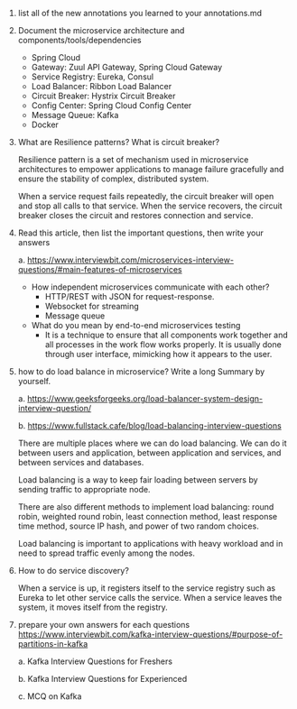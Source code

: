 1. list all of the new annotations you learned to your annotations.md
2. Document the microservice architecture and components/tools/dependencies

   - Spring Cloud
   - Gateway: Zuul API Gateway, Spring Cloud Gateway
   - Service Registry: Eureka, Consul
   - Load Balancer: Ribbon Load Balancer
   - Circuit Breaker: Hystrix Circuit Breaker
   - Config Center: Spring Cloud Config Center
   - Message Queue: Kafka
   - Docker

3. What are Resilience patterns? What is circuit breaker?

   Resilience pattern is a set of mechanism used in microservice architectures to empower applications to manage failure gracefully and ensure the stability of complex, distributed system.

   When a service request fails repeatedly, the circuit breaker will open and stop all calls to that service. When the service recovers, the circuit breaker closes the circuit and restores connection and service.

4. Read this article, then list the important questions, then write your answers

   a. https://www.interviewbit.com/microservices-interview-questions/#main-features-of-microservices

   - How independent microservices communicate with each other?
     - HTTP/REST with JSON for request-response.
     - Websocket for streaming
     - Message queue
   - What do you mean by end-to-end microservices testing
     - It is a technique to ensure that all components work together and all processes in the work flow works properly. It is usually done through user interface, mimicking how it appears to the user.

5. how to do load balance in microservice? Write a long Summary by yourself.

   a. https://www.geeksforgeeks.org/load-balancer-system-design-interview-question/

   b. https://www.fullstack.cafe/blog/load-balancing-interview-questions

   There are multiple places where we can do load balancing. We can do it between users and application, between application and services, and between services and databases.

   Load balancing is a way to keep fair loading between servers by sending traffic to appropriate node.

   There are also different methods to implement load balancing: round robin, weighted round robin, least connection method, least response time method, source IP hash, and power of two random choices.

   Load balancing is important to applications with heavy workload and in need to spread traffic evenly among the nodes.

6. How to do service discovery?

   When a service is up, it registers itself to the service registry such as Eureka to let other service calls the service. When a service leaves the system, it moves itself from the registry.

7. prepare your own answers for each questions https://www.interviewbit.com/kafka-interview-questions/#purpose-of-partitions-in-kafka

   a. Kafka Interview Questions for Freshers

   b. Kafka Interview Questions for Experienced

   c. MCQ on Kafka
